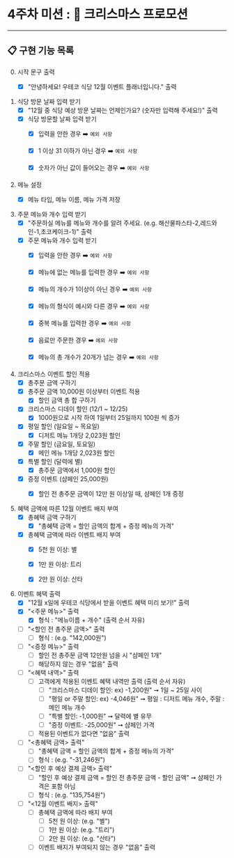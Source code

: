 # 4주차 미션 : 🎄 크리스마스 프로모션
<hr>

## 📋 구현 기능 목록

0. 시작 문구 출력
    - [X] "안녕하세요! 우테코 식당 12월 이벤트 플래너입니다." 출력


1. 식당 방문 날짜 입력 받기
    - [X] "12월 중 식당 예상 방문 날짜는 언제인가요? (숫자만 입력해 주세요!)" 출력
    - [X] 식당 방문할 날짜 입력 받기
        - [X] 입력을 안한 경우 ➡️︎ `예외 사항`
        - [X] 1 이상 31 이하가 아닌 경우 ➡️︎ `예외 사항`
        - [X] 숫자가 아닌 값이 들어오는 경우 ➡️︎ `예외 사항`


2. 메뉴 설정
   - [X] 메뉴 타입, 메뉴 이름, 메뉴 가격 저장


3. 주문 메뉴와 개수 입력 받기
    - [X] "주문하실 메뉴를 메뉴와 개수를 알려 주세요. (e.g. 해산물파스타-2,레드와인-1,초코케이크-1)" 출력
    - [X] 주문 메뉴와 개수 입력 받기
        - [X] 입력을 안한 경우 ➡️︎ `예외 사항`
        - [X] 메뉴에 없는 메뉴를 입력한 경우 ➡️︎ `예외 사항`
        - [X] 메뉴의 개수가 1이상이 아닌 경우 ➡️︎ `예외 사항`
        - [X] 메뉴의 형식이 예시와 다른 경우 ➡️︎ `예외 사항`
        - [X] 중복 메뉴를 입력한 경우 ➡️︎ `예외 사항`
        - [X] 음료만 주문한 경우 ➡️︎ `예외 사항`
        - [X] 메뉴의 총 개수가 20개가 넘는 경우 ➡️︎ `예외 사항`

   
4. 크리스마스 이벤트 할인 적용
    - [X] 총주문 금액 구하기
    - [X] 총주문 금액 10,000원 이상부터 이벤트 적용
        - [X] 할인 금액 총 합 구하기 
    - [X] 크리스마스 디데이 할인 (12/1 ~ 12/25)
        - [X] 1000원으로 시작 하여 1일부터 25일까지 100원 씩 증가
    - [X] 평일 할인 (일요일 ~ 목요일)
        - [X] 디저트 메뉴 1개당 2,023원 할인
    - [X] 주말 할인 (금요일, 토요일)
        - [X] 메인 메뉴 1개당 2,023원 할인
    - [X] 특별 할인 (달력에 별)
        - [X] 총주문 금액에서 1,000원 할인
    - [X] 증정 이벤트 (샴페인 25,000원)
        - [X] 할인 전 총주문 금액이 12만 원 이상일 때, 샴페인 1개 증정


5. 혜택 금액에 따른 12월 이벤트 배지 부여
    - [X] 총혜택 금액 구하기
        - [X] "총혜택 금액 = 할인 금액의 합계 + 증정 메뉴의 가격"
    - [X] 총혜택 금액에 따라 이벤트 배지 부여
        - [X] 5천 원 이상: 별
        - [X] 1만 원 이상: 트리
        - [X] 2만 원 이상: 산타


6. 이벤트 혜택 출력
    - [X] "12월 x일에 우테코 식당에서 받을 이벤트 혜택 미리 보기!" 출력
    - [X] "<주문 메뉴>" 출력
        - [X] 형식 : "메뉴이름 + 개수" (출력 순서 자유)
    - [ ] "<할인 전 총주문 금액>" 출력
        - [ ] 형식 : (e.g. "142,000원")
    - [ ] "<증정 메뉴>" 출력
        - [ ] 할인 전 총주문 금액 12만원 넘을 시 "샴페인 1개"
        - [ ] 해당하지 않는 경우 "없음" 출력
    - [ ] "<혜택 내역>" 출력
        - [ ] 고객에게 적용된 이벤트 혜택 내역만 출력 (출력 순서 자유)
            - [ ] "크리스마스 디데이 할인: ex) -1,200원" ➞ 1일 ~ 25일 사이
            - [ ] "평일 or 주말 할인: ex) -4,046원" ➞ 평일 : 디저트 메뉴 개수, 주말 : 메인 메뉴 개수
            - [ ] "특별 할인: -1,000원" ➞ 달력에 별 유무
            - [ ] "증정 이벤트: -25,000원" ➞ 샴페인 가격
        - [ ] 적용된 이벤트가 없다면 "없음" 출력
    - [ ] "<총혜택 금액> 출력"
        - [ ] "총혜택 금액 = 할인 금액의 합계 + 증정 메뉴의 가격"
        - [ ] 형식 : (e.g. "-31,246원")
    - [ ] "<할인 후 예상 결제 금액> 출력"
        - [ ] "할인 후 예상 결제 금액 = 할인 전 총주문 금액 - 할인 금액" ➞ 샴페인 가격은 포함 아님
        - [ ] 형식 : (e.g. "135,754원")
    - [ ] "<12월 이벤트 배지> 출력"
        - [ ] 총혜택 금액에 따라 배지 부여 
            - [ ] 5천 원 이상: (e.g. "별")
            - [ ] 1만 원 이상: (e.g. "트리")
            - [ ] 2만 원 이상: (e.g. "산타")
        - [ ] 이벤트 배지가 부여되지 않는 경우 "없음" 출력